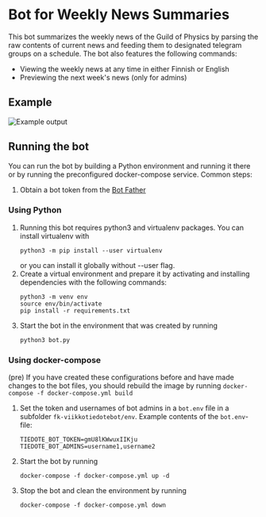 # Bot for Weekly News Summaries
This bot summarizes the weekly news of the Guild of Physics by parsing the raw contents of current news and feeding them to designated telegram groups on a schedule.
The bot also features the following commands:
- Viewing the weekly news at any time in either Finnish or English
- Previewing the next week's news (only for admins)

## Example

![Example output](https://user-images.githubusercontent.com/7860886/129439552-33341bc9-7403-4da5-89c2-40a85424ce04.png)

## Running the bot
You can run the bot by building a Python environment and running it there or by running the preconfigured docker-compose service.
Common steps:
1. Obtain a bot token from the [Bot Father](https://t.me/botfather)

### Using Python
1. Running this bot requires python3 and virtualenv packages. You can install virtualenv with
    ```commandline
    python3 -m pip install --user virtualenv
    ```
    or you can install it globally without --user flag. 
2. Create a virtual environment and prepare it by activating and installing dependencies with the following commands:
    ```commandline
    python3 -m venv env
    source env/bin/activate
    pip install -r requirements.txt
    ```
3. Start the bot in the environment that was created by running
    ```commandline
    python3 bot.py
    ```

### Using docker-compose
(pre) If you have created these configurations before and have made changes to the bot files, you should rebuild the image by running 
    ```
    docker-compose -f docker-compose.yml build
    ```

1. Set the token and usernames of bot admins in a `bot.env` file in a subfolder `fk-viikkotiedotebot/env`.
Example contents of the `bot.env`-file:
    ```commandline
    TIEDOTE_BOT_TOKEN=gmU8lKWwuxIIKju
    TIEDOTE_BOT_ADMINS=username1,username2
    ```
2. Start the bot by running
    ```commandline
    docker-compose -f docker-compose.yml up -d
    ```
   
3. Stop the bot and clean the environment by running
    ```commandline
    docker-compose -f docker-compose.yml down
    ```


